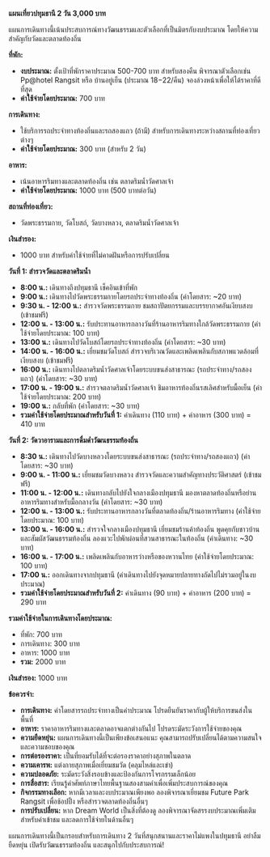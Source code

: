 **แผนเที่ยวปทุมธานี 2 วัน 3,000 บาท**

แผนการเดินทางนี้เน้นประสบการณ์ทางวัฒนธรรมและตัวเลือกที่เป็นมิตรกับงบประมาณ โดยให้ความสำคัญกับวัดและตลาดท้องถิ่น

**ที่พัก:**

*   **งบประมาณ:** ตั้งเป้าที่พักราคาประมาณ 500-700 บาท สำหรับสองคืน พิจารณาตัวเลือกเช่น Pp@hotel Rangsit หรือ บ้านอยู่เย็น (ประมาณ $18-$22/คืน) จองล่วงหน้าเพื่อให้ได้ราคาที่ดีที่สุด
*   **ค่าใช้จ่ายโดยประมาณ:** 700 บาท

**การเดินทาง:**

*   ใช้บริการรถประจำทางท้องถิ่นและรถสองแถว (ถ้ามี) สำหรับการเดินทางระหว่างสถานที่ท่องเที่ยวต่างๆ
*   **ค่าใช้จ่ายโดยประมาณ:** 300 บาท (สำหรับ 2 วัน)

**อาหาร:**

*   เน้นอาหารริมทางและตลาดท้องถิ่น เช่น ตลาดริมน้ำวัดศาลเจ้า
*   **ค่าใช้จ่ายโดยประมาณ:** 1000 บาท (500 บาทต่อวัน)

**สถานที่ท่องเที่ยว:**

*   วัดพระธรรมกาย, วัดโบสถ์, วัดบางหลวง, ตลาดริมน้ำวัดศาลเจ้า

**เงินสำรอง:**

*   1000 บาท สำหรับค่าใช้จ่ายที่ไม่คาดฝันหรือการปรับเปลี่ยน

**วันที่ 1: สำรวจวัดและตลาดริมน้ำ**

*   **8:00 น.:** เดินทางถึงปทุมธานี เช็คอินเข้าที่พัก
*   **9:00 น.:** เดินทางไปวัดพระธรรมกายโดยรถประจำทางท้องถิ่น (ค่าโดยสาร: ~20 บาท)
*   **9:30 น. - 12:00 น.:** สำรวจวัดพระธรรมกาย ชมสถาปัตยกรรมและบรรยากาศอันเงียบสงบ (เข้าชมฟรี)
*   **12:00 น. - 13:00 น.:** รับประทานอาหารกลางวันที่ร้านอาหารริมทางใกล้วัดพระธรรมกาย (ค่าใช้จ่ายโดยประมาณ: 100 บาท)
*   **13:00 น.:** เดินทางไปวัดโบสถ์โดยรถประจำทางท้องถิ่น (ค่าโดยสาร: ~30 บาท)
*   **14:00 น. - 16:00 น.:** เยี่ยมชมวัดโบสถ์ สำรวจบริเวณวัดและเพลิดเพลินกับสภาพแวดล้อมที่เงียบสงบ (เข้าชมฟรี)
*   **16:00 น.:** เดินทางไปตลาดริมน้ำวัดศาลเจ้าโดยระบบขนส่งสาธารณะ (รถประจำทาง/รถสองแถว) (ค่าโดยสาร: ~30 บาท)
*   **17:00 น. - 19:00 น.:** สำรวจตลาดริมน้ำวัดศาลเจ้า ชิมอาหารท้องถิ่นรสเลิศสำหรับมื้อเย็น (ค่าใช้จ่ายโดยประมาณ: 200 บาท)
*   **19:00 น.:** กลับที่พัก (ค่าโดยสาร: ~30 บาท)
*   **รวมค่าใช้จ่ายโดยประมาณสำหรับวันที่ 1:** ค่าเดินทาง (110 บาท) + ค่าอาหาร (300 บาท) = 410 บาท

**วันที่ 2: วัดวาอารามและการดื่มด่ำวัฒนธรรมท้องถิ่น**

*   **8:30 น.:** เดินทางไปวัดบางหลวงโดยระบบขนส่งสาธารณะ (รถประจำทาง/รถสองแถว) (ค่าโดยสาร: ~30 บาท)
*   **9:00 น. - 11:00 น.:** เยี่ยมชมวัดบางหลวง สำรวจวัดและความสำคัญทางประวัติศาสตร์ (เข้าชมฟรี)
*   **11:00 น. - 12:00 น.:** เดินทางกลับไปยังใจกลางเมืองปทุมธานี มองหาตลาดท้องถิ่นหรือย่านอาหารริมทางสำหรับมื้อกลางวัน (ค่าโดยสาร: ~30 บาท)
*   **12:00 น. - 13:00 น.:** รับประทานอาหารกลางวันที่ตลาดท้องถิ่น/ร้านอาหารริมทาง (ค่าใช้จ่ายโดยประมาณ: 100 บาท)
*   **13:00 น. - 16:00 น.:** สำรวจใจกลางเมืองปทุมธานี เยี่ยมชมร้านค้าท้องถิ่น พูดคุยกับชาวบ้าน และสัมผัสวัฒนธรรมท้องถิ่น ลองแวะไปพักผ่อนที่สวนสาธารณะในท้องถิ่น (ค่าเดินทาง: ~30 บาท)
*   **16:00 น. - 17:00 น.:** เพลิดเพลินกับอาหารว่างหรือของหวานไทย (ค่าใช้จ่ายโดยประมาณ: 100 บาท)
*   **17:00 น.:** ออกเดินทางจากปทุมธานี (ค่าเดินทางไปยังจุดหมายปลายทางถัดไปไม่รวมอยู่ในงบประมาณ)
*   **รวมค่าใช้จ่ายโดยประมาณสำหรับวันที่ 2:** ค่าเดินทาง (90 บาท) + ค่าอาหาร (200 บาท) = 290 บาท

**รวมค่าใช้จ่ายในการเดินทางโดยประมาณ:**

*   ที่พัก: 700 บาท
*   การเดินทาง: 300 บาท
*   อาหาร: 1000 บาท
*   **รวม:** 2000 บาท

**เงินสำรอง:** 1000 บาท

**ข้อควรจำ:**

*   **การเดินทาง:** ค่าโดยสารรถประจำทางเป็นค่าประมาณ โปรดยืนยันราคากับผู้ให้บริการขนส่งในพื้นที่
*   **อาหาร:** ราคาอาหารริมทางและตลาดอาจแตกต่างกันไป โปรดระมัดระวังการใช้จ่ายของคุณ
*   **ความยืดหยุ่น:** แผนการเดินทางนี้เป็นเพียงข้อเสนอแนะ คุณสามารถปรับเปลี่ยนได้ตามความสนใจและความชอบของคุณ
*   **การต่อรองราคา:** เป็นที่ยอมรับได้ที่จะต่อรองราคาอย่างสุภาพในตลาด
*   **ความเคารพ:** แต่งกายสุภาพเมื่อเยี่ยมชมวัด (คลุมไหล่และเข่า)
*   **ความปลอดภัย:** ระมัดระวังสิ่งรอบข้างและป้องกันการโจรกรรมเล็กน้อย
*   **การสื่อสาร:** เรียนรู้คำศัพท์ภาษาไทยพื้นฐานสองสามคำเพื่อเพิ่มประสบการณ์ของคุณ
*   **กิจกรรมทางเลือก:** หากมีเวลาและงบประมาณเพียงพอ ลองพิจารณาเยี่ยมชม Future Park Rangsit เพื่อช้อปปิ้ง หรือสำรวจตลาดท้องถิ่นอื่นๆ
*   **การปรับเปลี่ยน:** หาก Dream World เป็นสิ่งที่ต้องดู ลองพิจารณาจัดสรรงบประมาณเพิ่มเติมสำหรับค่าเข้าชม และลดการใช้จ่ายในด้านอื่นๆ

แผนการเดินทางนี้เป็นกรอบสำหรับการเดินทาง 2 วันที่สนุกสนานและราคาไม่แพงในปทุมธานี อย่าลืมยืดหยุ่น เปิดรับวัฒนธรรมท้องถิ่น และสนุกไปกับประสบการณ์!